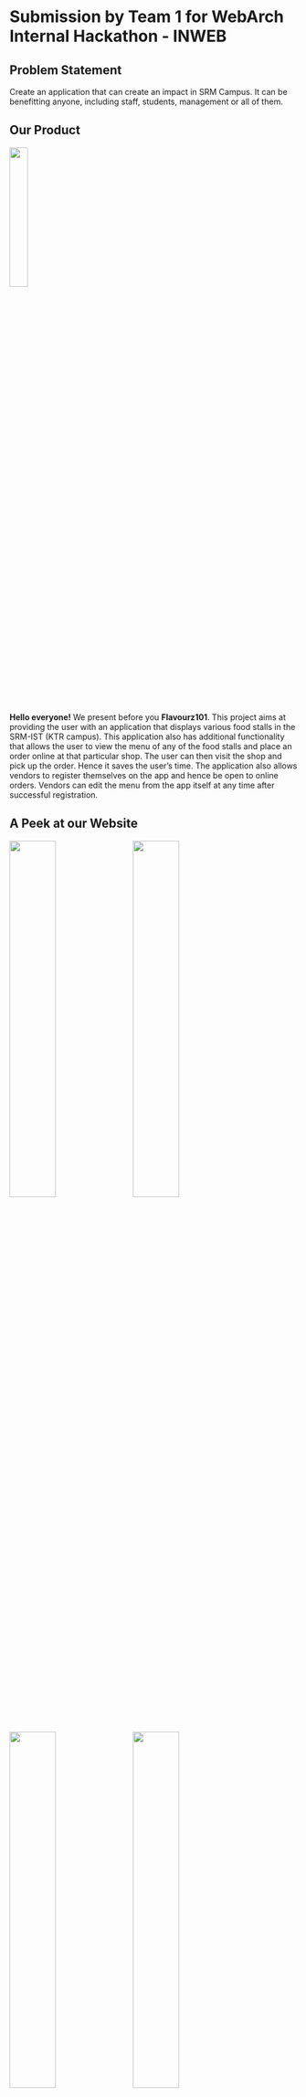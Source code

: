 # Submission by Team 1 for WebArch Internal Hackathon - INWEB

<h2 align= "left"><b>Problem Statement</b></h2>
Create an application that can create an impact in SRM Campus. It can be benefitting anyone, including staff, students, management or all of them.
<h2 align= "left"><b>Our Product</b></h2>
<p align="left"><img width=25% src="https://img.techpowerup.org/201106/logo-101.png"></p>
<b>Hello everyone!</b> We present before you <b>Flavourz101</b>. This project aims at providing the user with an application that displays various food stalls in the SRM-IST (KTR campus). This application also has additional functionality that allows the user to view the menu of any of the food stalls and place an order online at that particular shop. The user can then visit the shop and pick up the order. Hence it saves the user’s time.
The application also allows vendors to register themselves on the app and hence be open to online orders. Vendors can edit the menu from the app itself at any time after successful registration.
<h2 align= "left"><b>A Peek at our Website</b></h2>
<p align="left">
   <img width=40% src="https://img.techpowerup.org/201106/screenshot-2020-11-07-001254.png"> &ensp;
   <img width=40% src="https://img.techpowerup.org/201106/screenshot-2020-11-07-001529.png"> &ensp;
   <img width=40% src="https://img.techpowerup.org/201106/screenshot-2020-11-07-001558.png"> &ensp;
   <img width=40% src="https://img.techpowerup.org/201106/screenshot-2020-11-07-001639.png"> &ensp;
   <img width=40% src="https://img.techpowerup.org/201106/screenshot-2020-11-07-001701.png"> &ensp;
   <img width=40% src="https://img.techpowerup.org/201106/screenshot-2020-11-07-002540.png"> &ensp;
</p>
<h2 align= "left"><b>Have Fun With Our Product</b></h2>

- Website Link :

<h2 align= "left"><b><u>Tech Stack Used</u></b></h2>
<b>Back End </b>

- NodeJS

- Express

- PassportJS

- MongoDB

<b>Front End</b>

- HTML

- CSS

- JavaScript/jQuery

- Bootstrap

- Owl Carousel

<h2 align= "left"><b>Project Maintainer(s)</b></h2>
<a href="https://github.com/Mercer1410">
   <h4 align="left"><b>Hrithik Saxena</b>
</a>
&ensp;&ensp;&ensp;&ensp;&ensp;&ensp;&ensp;&ensp;&ensp;&ensp;&ensp;
<a href="https://github.com/mmuazam98"><b>Mohammad Muazam</b>&ensp;&ensp;&ensp;&ensp;&ensp;&ensp;&ensp;&ensp;&ensp;&ensp;&ensp;
<a href="https://github.com/Prajwal-Gupta"><b>Prajwal Gupta</b>&ensp;&ensp;&ensp;&ensp;&ensp;&ensp;&ensp;&ensp;&ensp;&ensp;&ensp;
<a href="https://github.com/KeeganC09"><b>Keegan Colaco</b>
</h4></a>
